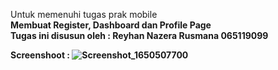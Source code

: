 Untuk memenuhi tugas prak mobile
<br>
<b> Membuat Register, Dashboard dan Profile Page
  <br>Tugas ini disusun oleh : 
  Reyhan Nazera Rusmana
  065119099
  
Screenshoot : 
  ![Screenshot_1650507700](https://user-images.githubusercontent.com/89330465/164358928-9ed0af61-78d2-403a-912f-3f04e12b73bc.png)

</b>

